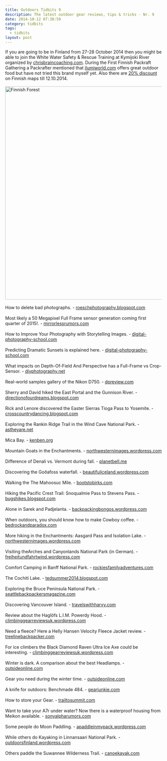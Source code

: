 ```yaml
---
title: Outdoors Tidbits 9
description: The latest outdoor gear reviews, tips & tricks - Nr. 9
date: 2014-10-12 07:38:59
category: tidbits
tags:
  - tidbits
layout: post
---
```

If you are going to be in Finland from 27-28 October 2014 then you might be able to join the White Water Safety & Rescue Training at Kymijoki River organized by [chrisbraincoaching.com](http://www.chrisbraincoaching.com/).  During the First Finnish Packraft Gathering a Packrafter mentioned that [ilumiworld.com](http://www.ilumiworld.com/) offers great outdoor food but have not tried this brand myself yet. Also there are [20% discount](http://www.karttakauppa.fi/workspace.client_organization/PublishedService?file=page&pageID=3&action=view&groupID=1788)  on Finnish maps till 12.10.2014.
<br><br><a href="https://www.flickr.com/photos/90204224@N07/14773390709"><img src="https://c2.staticflickr.com/6/5587/14773390709_f658ef8438_b.jpg" width="1024" height="683" alt="Finnish Forest"></a><!--more-->
<br><br>
How to delete bad photographs. - [roeschphotography.blogspot.com](http://roeschphotography.blogspot.com/2014/10/delete-bad-photographs-actually-delete.html)
<br><br>
Most likely a 50 Megapixel Full Frame sensor generation coming first quarter of 2015!. - [mirrorlessrumors.com](http://www.mirrorlessrumors.com/50-megapixel-full-frame-sensor-generation-coming-first-quarter-of-2015)
<br><br>
How to Improve Your Photography with Storytelling Images. - [digital-photography-school.com](http://digital-photography-school.com/how-to-improve-your-photography-with-storytelling-images/)
<br><br>
Predicting Dramatic Sunsets is explained here. - [digital-photography-school.com](http://digital-photography-school.com/predicting-dramatic-sunsets/)
<br><br>
What impacts on Depth-Of-Field And Perspective has a Full-Frame vs Crop-Sensor. - [diyphotography.net](http://www.diyphotography.net/full-frame-vs-crop-sensor-comparison-depth-field-perspective/)
<br><br>
Real-world samples gallery of the Nikon D750. - [dpreview.com](http://www.dpreview.com/articles/0025207362/nikon-d750-real-world-samples-gallery-posted)
<br><br>
Sherry and David hiked the East Portal and the Gunnison River. - [directionofourdreams.blogspot.com](http://directionofourdreams.blogspot.com/2014/10/east-portal-and-gunnison-river.html)
<br><br>
Rick and Lenore discovered the Easter Sierras Tioga Pass to Yosemite. - [crosscountrydancing.blogspot.com](http://crosscountrydancing.blogspot.com/2014/10/easter-sierras-part-three-tioga-pass-to.html)
<br><br>
Exploring the Rankin Ridge Trail in the Wind Cave National Park. - [astheyare.net](http://astheyare.net/2014/10/10/wind-cave-national-park-rankin-ridge-trail)
<br><br>
Mica Bay. - [kenben.org](http://kenben.org/2014/10/09/mica-bay)<br><br>
Mountain Goats in the Enchantments. - [northwesternimages.wordpress.com](http://northwesternimages.wordpress.com/2014/10/09/mountain-goats-in-the-enchantments)
<br><br>
Difference of Denali vs. Vermont during fall. - [planetbell.me](http://planetbell.me/2014/10/10/fall-foliage-wars-denali-vs-vermont/) <br><br>
Discovering the Goðafoss waterfall. - [beautifuliceland.wordpress.com](http://beautifuliceland.wordpress.com/2014/10/10/icelandic-road-trip-the-beauty-vs-the-beast)
<br><br>
Walking the The Mahoosuc Mile. - [bootstobirks.com](http://bootstobirks.com/2014/10/09/the-mahoosuc-mile/)
<br><br>
Hiking the Pacific Crest Trail: Snoqualmie Pass to Stevens Pass. - [bugshikes.blogspot.com](http://bugshikes.blogspot.com/2014/09/snoqualmie-pass-to-stevens-pass.html)
<br><br>
Alone in Sarek and Padjelanta. - [backpackingbongos.wordpress.com](http://backpackingbongos.wordpress.com/2014/10/10/into-the-wild-alone-in-sarek-and-padjelanta-part-four/)
<br><br>
When outdoors, you should know how to make Cowboy coffee. - [bedrockandparadox.com](http://bedrockandparadox.com/2014/10/10/how-to-make-cowboy-coffee)
<br><br>
More hiking in the Enchantments: Aasgard Pass and Isolation Lake. - [northwesternimages.wordpress.com](http://northwesternimages.wordpress.com/2014/10/10/aasgard-pass-and-isolation-lake-enchantments)
<br><br>
Visiting theArches and Canyonlands National Park (in German). - [freiheitundfahrtwind.wordpress.com](http://freiheitundfahrtwind.wordpress.com/2014/10/10/in-der-wueste-arches-und-canyonlands-natinalpark)
<br><br>
Comfort Camping in Banff National Park. - [rockiesfamilyadventures.com](http://www.rockiesfamilyadventures.com/2014/10/comfort-camping-in-banff-national-park.html)
<br><br>
The Cochiti Lake. - [tedsummer2014.blogspot.com](http://tedsummer2014.blogspot.com/2014/10/cochiti-lake.html)
<br><br>
Exploring the Bruce Peninsula National Park. - [seattlebackpackersmagazine.com](http://seattlebackpackersmagazine.com/exploring-bruce-peninsula-national-park/)
<br><br>
Discovering Vancouver Island. - [travelswithharvy.com](http://travelswithharvy.com/2014/10/09/beyond-victoria-on-vancouver-island)
<br><br>
Review about the Haglöfs L.I.M. Powerdy Hood. - [climbinggearreviewsuk.wordpress.com](http://climbinggearreviewsuk.wordpress.com/2014/10/11/haglofs-l-i-m-powerdy-hood-climbing-gear-review)
<br><br>
Need a fleece? Here a Helly Hansen Velocity Fleece Jacket review. - [treelinebackpacker.com](http://treelinebackpacker.com/2014/10/09/helly-hansen-velocity-fleece-jacket-review)
<br><br>
For ice climbers the Black Diamond Raven Ultra Ice Axe could be interesting. - [climbinggearreviewsuk.wordpress.com](http://climbinggearreviewsuk.wordpress.com/2014/10/09/black-diamond-raven-ultra-ice-axe-climbing-gear-review)
<br><br>
Winter is dark. A comparison about the best Headlamps. - [outsideonline.com](http://www.outsideonline.com/outdoor-gear/gear-shed/gear-guy/What-Are-the-Best-High-Tech-Headlamps.html)
<br><br>
Gear you need during the winter time. - [outsideonline.com](http://www.outsideonline.com/outdoor-gear/snow-sports/Mountain-Athletes-Favorite-Accessories.html)
<br><br>
A knife for outdoors: Benchmade 484. - [gearjunkie.com](http://gearjunkie.com/benchmade-484-knife-review)
<br><br>
How to store your Gear. - [trailtosummit.com](http://trailtosummit.com/gear-storage-for-small-spaces/)
<br><br>
Want to take your A7r under water? Now there is a waterproof housing from Meikon available. - [sonyalpharumors.com](http://www.sonyalpharumors.com/a-cheap-waterproof-housing-for-the-a7-a7r-a7s-from-meikon/)
<br><br>
Some people do Moon Paddling. - [apaddleinmypack.wordpress.com](http://apaddleinmypack.wordpress.com/2014/10/11/paddling-a-blood-moon)
<br><br>
While others do Kayaking  in Linnansaari National Park. - [outdoorsfinland.wordpress.com](http://outdoorsfinland.wordpress.com/2014/10/09/autumn-kayaking-linnansaari-national-park)
<br><br>
Others paddle the Suwannee Wilderness Trail. - [canoekayak.com](http://www.canoekayak.com/travel/destination-floridas-suwannee-river/) 
